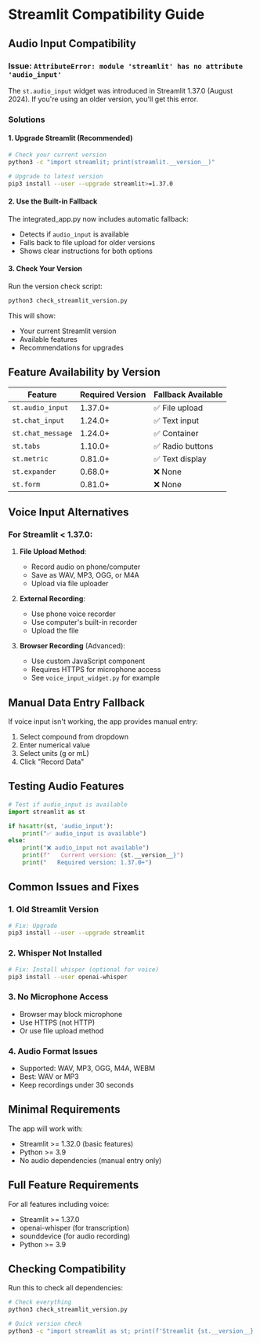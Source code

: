 # Streamlit Compatibility Guide

## Audio Input Compatibility

### Issue: `AttributeError: module 'streamlit' has no attribute 'audio_input'`

The `st.audio_input` widget was introduced in Streamlit 1.37.0 (August 2024). If you're using an older version, you'll get this error.

### Solutions

#### 1. **Upgrade Streamlit** (Recommended)
```bash
# Check your current version
python3 -c "import streamlit; print(streamlit.__version__)"

# Upgrade to latest version
pip3 install --user --upgrade streamlit>=1.37.0
```

#### 2. **Use the Built-in Fallback**
The integrated_app.py now includes automatic fallback:
- Detects if `audio_input` is available
- Falls back to file upload for older versions
- Shows clear instructions for both options

#### 3. **Check Your Version**
Run the version check script:
```bash
python3 check_streamlit_version.py
```

This will show:
- Your current Streamlit version
- Available features
- Recommendations for upgrades

## Feature Availability by Version

| Feature | Required Version | Fallback Available |
|---------|-----------------|-------------------|
| `st.audio_input` | 1.37.0+ | ✅ File upload |
| `st.chat_input` | 1.24.0+ | ✅ Text input |
| `st.chat_message` | 1.24.0+ | ✅ Container |
| `st.tabs` | 1.10.0+ | ✅ Radio buttons |
| `st.metric` | 0.81.0+ | ✅ Text display |
| `st.expander` | 0.68.0+ | ❌ None |
| `st.form` | 0.81.0+ | ❌ None |

## Voice Input Alternatives

### For Streamlit < 1.37.0:

1. **File Upload Method**:
   - Record audio on phone/computer
   - Save as WAV, MP3, OGG, or M4A
   - Upload via file uploader
   
2. **External Recording**:
   - Use phone voice recorder
   - Use computer's built-in recorder
   - Upload the file

3. **Browser Recording** (Advanced):
   - Use custom JavaScript component
   - Requires HTTPS for microphone access
   - See `voice_input_widget.py` for example

## Manual Data Entry Fallback

If voice input isn't working, the app provides manual entry:

1. Select compound from dropdown
2. Enter numerical value
3. Select units (g or mL)
4. Click "Record Data"

## Testing Audio Features

```python
# Test if audio_input is available
import streamlit as st

if hasattr(st, 'audio_input'):
    print("✅ audio_input is available")
else:
    print("❌ audio_input not available")
    print(f"   Current version: {st.__version__}")
    print("   Required version: 1.37.0+")
```

## Common Issues and Fixes

### 1. **Old Streamlit Version**
```bash
# Fix: Upgrade
pip3 install --user --upgrade streamlit
```

### 2. **Whisper Not Installed**
```bash
# Fix: Install whisper (optional for voice)
pip3 install --user openai-whisper
```

### 3. **No Microphone Access**
- Browser may block microphone
- Use HTTPS (not HTTP)
- Or use file upload method

### 4. **Audio Format Issues**
- Supported: WAV, MP3, OGG, M4A, WEBM
- Best: WAV or MP3
- Keep recordings under 30 seconds

## Minimal Requirements

The app will work with:
- Streamlit >= 1.32.0 (basic features)
- Python >= 3.9
- No audio dependencies (manual entry only)

## Full Feature Requirements

For all features including voice:
- Streamlit >= 1.37.0
- openai-whisper (for transcription)
- sounddevice (for audio recording)
- Python >= 3.9

## Checking Compatibility

Run this to check all dependencies:
```bash
# Check everything
python3 check_streamlit_version.py

# Quick version check
python3 -c "import streamlit as st; print(f'Streamlit {st.__version__}')"
```